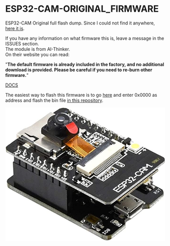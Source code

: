 # ESP32-CAM-ORIGINAL_FIRMWARE
ESP32-CAM Original full flash dump. Since I could not find it anywhere, [here it is](https://raw.githubusercontent.com/0wwafa/ESP32-CAM-ORIGINAL_FIRMWARE/refs/heads/main/esp32_devkit_cam_dump.bin).

If you have any information on what firmware this is, leave a message in the ISSUES section.  
The module is from AI-Thinker.  
On their website you can read:  
  
"**The default firmware is already included in the factory, and no additional download is provided. Please be careful if you need to re-burn other firmware.**"

[DOCS](https://docs.ai-thinker.com/en/esp32-cam)


The easiest way to flash this firmware is to go [here](https://espressif.github.io/esptool-js/) and enter 0x0000 as address and flash the bin file [in this repository]([#](https://raw.githubusercontent.com/0wwafa/ESP32-CAM-ORIGINAL_FIRMWARE/refs/heads/main/esp32_devkit_cam_dump.bin)).  

  
![ESP32-CAM](https://raw.githubusercontent.com/0wwafa/ESP32-CAM-ORIGINAL_FIRMWARE/refs/heads/main/esp32_cam1.jpg)
